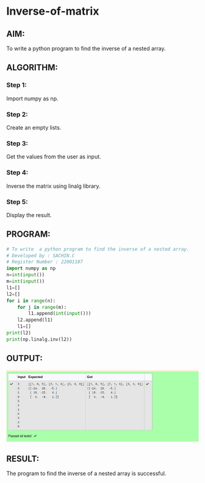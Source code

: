 # Inverse-of-matrix

## AIM:
To write a python program to find the inverse of a nested array.

## ALGORITHM:
### Step 1:
Import numpy as np.

### Step 2:
Create an empty lists.

### Step 3:
Get the values from the user as input.

### Step 4:
Inverse the matrix using linalg library.

### Step 5:
Display the result.

## PROGRAM:
```python
# To write  a python program to find the inverse of a nested array.
# Developed by : SACHIN.C
# Register Number : 22001187
import numpy as np
n=int(input())
m=int(input())
l1=[]
l2=[]
for i in range(n):
    for j in range(m):
        l1.append(int(input()))
    l2.append(l1)
    l1=[]
print(l2)
print(np.linalg.inv(l2))
```

## OUTPUT:
![output](invout.png)

## RESULT:
The program to find the inverse of a nested array is successful.
